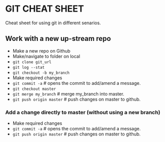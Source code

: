 GIT CHEAT SHEET
===============

Cheat sheet for using git in different senarios.


Work with a new up-stream repo
------------------------------


- Make a new repo on Github
- Make/navigate to folder on local
- `git clone git_url`
- `git log --stat`
- `git checkout -b my_branch`
- Make required changes
- `git commit -a`  # opens the commit to add/amend a message. 
- `git checkout master`
- `git merge my_branch`  # merge my_branch into master.
- `git push origin master`  # push changes on master to github.

### Add a change directly to master (without using a new branch)

- Make required changes
- `git commit -a`  # opens the commit to add/amend a message. 
- `git push origin master`  # push changes on master to github.
